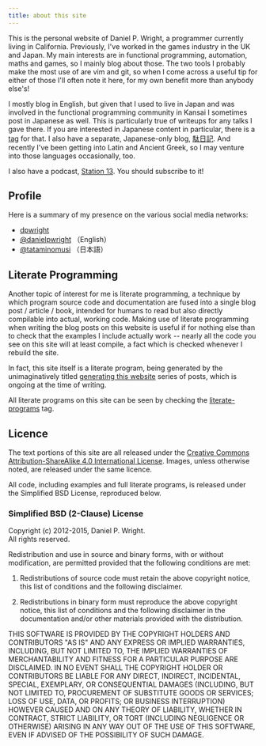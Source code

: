 ```yaml
---
title: about this site
---
```


This is the personal website of Daniel P. Wright, a programmer currently living
in California.  Previously, I've worked in the games industry in the UK and
Japan.  My main interests are in functional programming, automation, maths and
games, so I mainly blog about those.  The two tools I probably make the most
use of are vim and git, so when I come across a useful tip for either of those
I'll often note it here, for my own benefit more than anybody else's!

I mostly blog in English, but given that I used to live in Japan and was
involved in the functional programming community in Kansai I sometimes post in
Japanese as well.  This is particularly true of writeups for any talks I gave
there.  If you are interested in Japanese content in particular, there is a
[tag][日本語] for that.  I also have a separate, Japanese-only blog,
[駄日記][駄日記].  And recently I've been getting into Latin and Ancient Greek,
so I may venture into those languages occasionally, too.

I also have a podcast, [Station 13].  You should subscribe to it!

Profile
-------

Here is a summary of my presence on the various social media networks:

- <i class="fa fa-github"></i>  [dpwright][github]
- <i class="fa fa-twitter"></i> [\@danielpwright][danielpwright] （English）
- <i class="fa fa-twitter"></i> [\@tataminomusi][tataminomusi] （日本語）

Literate Programming
--------------------

Another topic of interest for me is literate programming, a technique by which
program source code and documentation are fused into a single blog post /
article / book, intended for humans to read but also directly compilable into
actual, working code.  Making use of literate programming when writing the blog
posts on this website is useful if for nothing else than to check that the
examples I include actually work -- nearly all the code you see on this site
will at least compile, a fact which is checked whenever I rebuild the site.

In fact, this site itself is a literate program, being generated by the
unimaginatively titled [generating this website] series of posts, which is
ongoing at the time of writing.

All literate programs on this site can be seen by checking the
[literate-programs] tag.

Licence
-------

The text portions of this site are all released under the
<a rel="license" href="http://creativecommons.org/licenses/by-sa/4.0/">Creative Commons Attribution-ShareAlike 4.0 International License</a>.
Images, unless otherwise noted, are released under the same licence.

All code, including examples and full literate programs, is released under the
Simplified BSD License, reproduced below.

### Simplified BSD (2-Clause) License

Copyright (c) 2012-2015, Daniel P. Wright.<br />
All rights reserved.

Redistribution and use in source and binary forms, with or without modification, are permitted provided that the following conditions are met:

1. Redistributions of source code must retain the above copyright notice, this list of conditions and the following disclaimer.

2. Redistributions in binary form must reproduce the above copyright notice, this list of conditions and the following disclaimer in the documentation and/or other materials provided with the distribution.

THIS SOFTWARE IS PROVIDED BY THE COPYRIGHT HOLDERS AND CONTRIBUTORS "AS IS" AND ANY EXPRESS OR IMPLIED WARRANTIES, INCLUDING, BUT NOT LIMITED TO, THE IMPLIED WARRANTIES OF MERCHANTABILITY AND FITNESS FOR A PARTICULAR PURPOSE ARE DISCLAIMED. IN NO EVENT SHALL THE COPYRIGHT HOLDER OR CONTRIBUTORS BE LIABLE FOR ANY DIRECT, INDIRECT, INCIDENTAL, SPECIAL, EXEMPLARY, OR CONSEQUENTIAL DAMAGES (INCLUDING, BUT NOT LIMITED TO, PROCUREMENT OF SUBSTITUTE GOODS OR SERVICES; LOSS OF USE, DATA, OR PROFITS; OR BUSINESS INTERRUPTION) HOWEVER CAUSED AND ON ANY THEORY OF LIABILITY, WHETHER IN CONTRACT, STRICT LIABILITY, OR TORT (INCLUDING NEGLIGENCE OR OTHERWISE) ARISING IN ANY WAY OUT OF THE USE OF THIS SOFTWARE, EVEN IF ADVISED OF THE POSSIBILITY OF SUCH DAMAGE.

[日本語]:                  https://dpwright.com/tags/日本語
[駄日記]:                  https://jp.dpwright.com/
[Station 13]:              https://station13.fm
[tataminomusi]:            http://twitter.com/tataminomusi
[danielpwright]:           http://twitter.com/danielpwright
[github]:                  http://github.com/dpwright
[generating this website]: https://dpwright.com/tags/generating%20this%20website
[literate-programs]:       https://dpwright.com/tags/literate-programs
